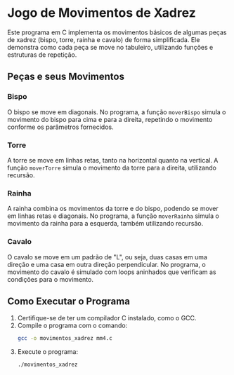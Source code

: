 # Jogo de Movimentos de Xadrez

Este programa em C implementa os movimentos básicos de algumas peças de xadrez (bispo, torre, rainha e cavalo) de forma simplificada. Ele demonstra como cada peça se move no tabuleiro, utilizando funções e estruturas de repetição.

## Peças e seus Movimentos

### Bispo
O bispo se move em diagonais. No programa, a função `moverBispo` simula o movimento do bispo para cima e para a direita, repetindo o movimento conforme os parâmetros fornecidos.

### Torre
A torre se move em linhas retas, tanto na horizontal quanto na vertical. A função `moverTorre` simula o movimento da torre para a direita, utilizando recursão.

### Rainha
A rainha combina os movimentos da torre e do bispo, podendo se mover em linhas retas e diagonais. No programa, a função `moverRainha` simula o movimento da rainha para a esquerda, também utilizando recursão.

### Cavalo
O cavalo se move em um padrão de "L", ou seja, duas casas em uma direção e uma casa em outra direção perpendicular. No programa, o movimento do cavalo é simulado com loops aninhados que verificam as condições para o movimento.

## Como Executar o Programa

1. Certifique-se de ter um compilador C instalado, como o GCC.
2. Compile o programa com o comando:
    ```bash
    gcc -o movimentos_xadrez mm4.c
    ```
3. Execute o programa:
    ```bash
    ./movimentos_xadrez
    ```
